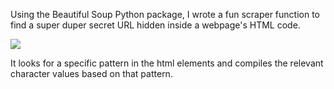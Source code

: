 Using the Beautiful Soup Python package, I wrote a fun scraper function to find a super duper secret URL hidden inside a webpage's HTML code.

<img src="https://giphy.com/embed/P3gCL7t3cbOWUN8ma7" />

It looks for a specific pattern in the html elements and compiles the relevant character values based on that pattern. 
